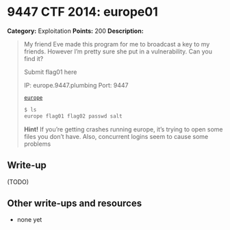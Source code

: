 # 9447 CTF 2014: europe01

**Category:** Exploitation
**Points:** 200
**Description:**

> My friend Eve made this program for me to broadcast a key to my friends. However I’m pretty sure she put in a vulnerability. Can you find it?
>
> Submit flag01 here
>
> IP: europe.9447.plumbing
> Port: 9447
>
> [`europe`](europe)
>
> ```bash
> $ ls
> europe flag01 flag02 passwd salt
> ```
>
> **Hint!** If you’re getting crashes running europe, it’s trying to open some files you don’t have.
> Also, concurrent logins seem to cause some problems


## Write-up

(TODO)

## Other write-ups and resources

* none yet
